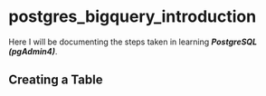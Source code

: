 # postgres_bigquery_introduction

Here I will be documenting the steps taken in learning ***PostgreSQL (pgAdmin4)***.

## Creating a Table


